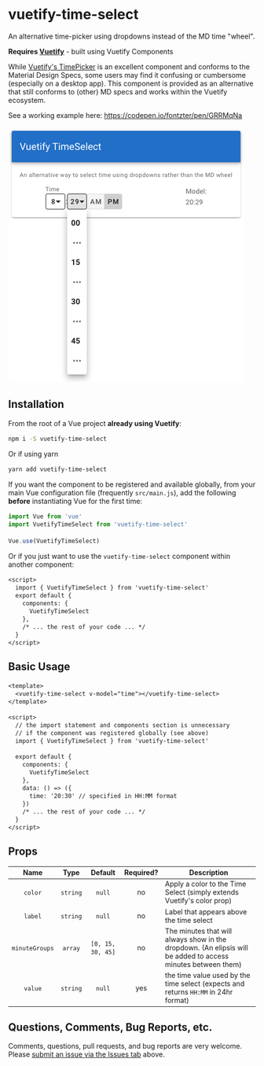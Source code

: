 # vuetify-time-select

An alternative time-picker using dropdowns instead of the MD time "wheel".

**Requires [Vuetify](https://vuetifyjs.com/)** - built using Vuetify Components

While [Vuetify's TimePicker](https://vuetifyjs.com/en/components/time-pickers) is an excellent component and conforms to the Material Design Specs, some users may find it confusing or cumbersome (especially on a desktop app). This component is provided as an alternative that still conforms to (other) MD specs and works within the Vuetify ecosystem. 

See a working example here: https://codepen.io/fontzter/pen/GRRMqNa

![](img/screenshot01.png)

## Installation

From the root of a Vue project **already using Vuetify**:

```sh
npm i -S vuetify-time-select
```

Or if using yarn

```sh
yarn add vuetify-time-select
```

If you want the component to be registered and available globally, from your main Vue configuration file (frequently `src/main.js`), add the following **before** instantiating Vue for the first time:

```js
import Vue from 'vue'
import VuetifyTimeSelect from 'vuetify-time-select'

Vue.use(VuetifyTimeSelect)
```

Or if you just want to use the `vuetify-time-select` component within another component:

```vue
<script>
  import { VuetifyTimeSelect } from 'vuetify-time-select'
  export default {
    components: {
      VuetifyTimeSelect
    },
    /* ... the rest of your code ... */
  }
</script>
```

## Basic Usage

```vue
<template>
  <vuetify-time-select v-model="time"></vuetify-time-select>
</template>

<script>
  // the import statement and components section is unnecessary
  // if the component was registered globally (see above)
  import { VuetifyTimeSelect } from 'vuetify-time-select'

  export default {
    components: {
      VuetifyTimeSelect
    },
    data: () => ({
      time: '20:30' // specified in HH:MM format
    })
    /* ... the rest of your code ... */
  }
</script>
```

## Props
|         Name         |    Type    | Default | Required? | Description                                                                                                                                                       |
|:--------------------:|:----------:|:-------:|:---------:|-------------------------------------------------------------------------------------------------------------------------------------------------------------------|
|     `color`    |  `string`  |  `null` |     no    | Apply a color to the Time Select (simply extends Vuetify's color prop)             |
|     `label`    |  `string`  |  `null` |     no    | Label that appears above the time select                                              |
|   `minuteGroups`   |  `array` | `[0, 15, 30, 45]` |     no    |  The minutes that will always show in the dropdown. (An elipsis will be added to access minutes between them)                                            |
|        `value`        |  `string`  |  `null` |    yes     | the time value used by the time select (expects and returns `HH:MM` in 24hr format)                                                                                  |

## Questions, Comments, Bug Reports, etc.

Comments, questions, pull requests, and bug reports are very welcome. Please [submit an issue via the Issues tab](https://github.com/fontzter/vuetify-time-select/issues) above.
